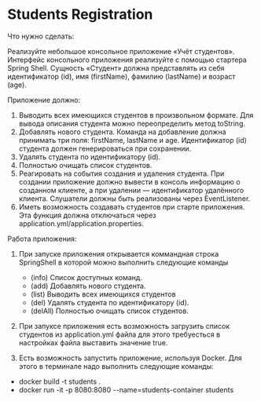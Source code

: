 # Students Registration

Что нужно сделать:

Реализуйте небольшое консольное приложение «Учёт студентов». Интерфейс консольного приложения реализуйте с помощью стартера Spring Shell. Сущность «Студент» должна представлять из себя идентификатор (id), имя (firstName), фамилию (lastName) и возраст (age).

Приложение должно:

1. Выводить всех имеющихся студентов в произвольном формате. Для вывода описания студента можно переопределить метод toString.
2. Добавлять нового студента. Команда на добавление должна принимать три поля: firstName, lastName и age. Идентификатор (id) студента должен генерироваться при сохранении.
3. Удалять студента по идентификатору (id).
4. Полностью очищать список студентов.
5. Реагировать на события создания и удаления студента. При создании приложение должно вывести в консоль информацию о созданном клиенте, а при удалении — идентификатор удалённого клиента. Слушатели должны быть реализованы через EventListener.
6. Иметь возможность создавать студентов при старте приложения. Эта функция должна отключаться через application.yml/application.properties.

Работа приложения:
1. При запуске приложения открывается коммандная строка SpringShell в которой можно выполнить следующие команды

   - (info) Список доступных команд.
   - (add) Добавлять нового студента.
   - (list) Выводить всех имеющихся студентов
   - (del) Удалять студента по идентификатору (id).
   - (delAll) Полностью очищать список студентов.

2. При запуксе приложения есть возможность загрузить список студентов из application.yml файла для этого требуесться в настройках файла выставить значение true.
3. Есть возможность запустить приложение, используя Docker.
Для этого в терминале надо выполнить следующие команды:
- docker build -t students .
- docker run -it -p 8080:8080 --name=students-container students

